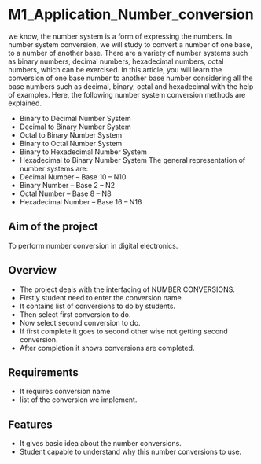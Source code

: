 # M1_Application_Number_conversion
we know, the number system is a form of expressing the numbers. In number system conversion, we will study to convert a number of one base, to a number of another base. There are a variety of number systems such as binary numbers, decimal numbers, hexadecimal numbers, octal numbers, which can be exercised.
In this article, you will learn the conversion of one base number to another base number considering all the base numbers such as decimal, binary, octal and hexadecimal with the help of examples. Here, the following number system conversion methods are explained.

* Binary to Decimal Number System
* Decimal to Binary Number System
* Octal to Binary Number System
* Binary to Octal Number System
* Binary to Hexadecimal Number System
* Hexadecimal to Binary Number System
The general representation of number systems are:
* Decimal Number – Base 10 – N10
* Binary Number – Base 2 – N2
* Octal Number – Base 8 – N8
* Hexadecimal Number – Base 16 – N16
## Aim of the project
To perform number conversion in digital electronics.
## Overview
* The project deals with the interfacing of NUMBER CONVERSIONS.
* Firstly student need to enter the conversion name.
* It contains list of conversions to do by students.
* Then select first conversion to do.
* Now select second conversion to do.
* If first complete it goes to second other wise not getting second conversion.
* After completion it shows conversions are completed.
## Requirements
* It requires conversion name
* list of the conversion we implement.
## Features
* It gives basic idea about the number conversions.
* Student capable to understand why this number conversions to use.


